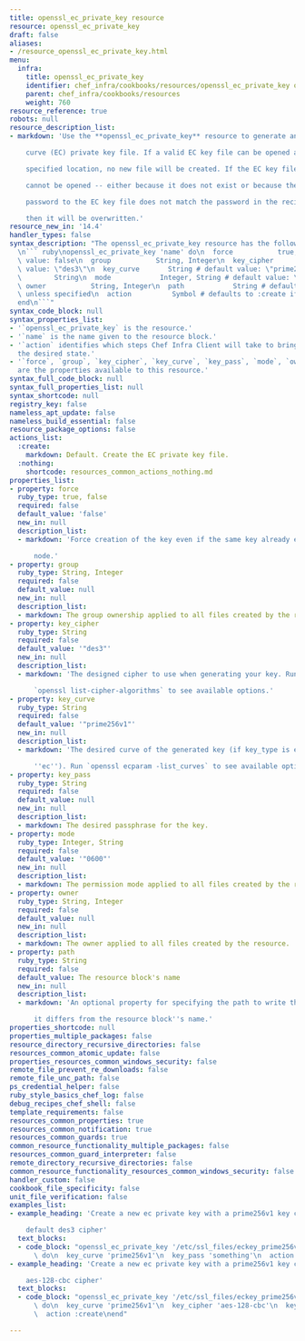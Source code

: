 ```yaml
---
title: openssl_ec_private_key resource
resource: openssl_ec_private_key
draft: false
aliases:
- /resource_openssl_ec_private_key.html
menu:
  infra:
    title: openssl_ec_private_key
    identifier: chef_infra/cookbooks/resources/openssl_ec_private_key openssl_ec_private_key
    parent: chef_infra/cookbooks/resources
    weight: 760
resource_reference: true
robots: null
resource_description_list:
- markdown: 'Use the **openssl_ec_private_key** resource to generate an elliptic

    curve (EC) private key file. If a valid EC key file can be opened at the

    specified location, no new file will be created. If the EC key file

    cannot be opened -- either because it does not exist or because the

    password to the EC key file does not match the password in the recipe --

    then it will be overwritten.'
resource_new_in: '14.4'
handler_types: false
syntax_description: "The openssl_ec_private_key resource has the following syntax:\n\
  \n``` ruby\nopenssl_ec_private_key 'name' do\n  force           true, false # default\
  \ value: false\n  group           String, Integer\n  key_cipher      String # default\
  \ value: \"des3\"\n  key_curve       String # default value: \"prime256v1\"\n  key_pass\
  \        String\n  mode            Integer, String # default value: \"0600\"\n \
  \ owner           String, Integer\n  path            String # default value: 'name'\
  \ unless specified\n  action          Symbol # defaults to :create if not specified\n\
  end\n```"
syntax_code_block: null
syntax_properties_list:
- '`openssl_ec_private_key` is the resource.'
- '`name` is the name given to the resource block.'
- '`action` identifies which steps Chef Infra Client will take to bring the node into
  the desired state.'
- '`force`, `group`, `key_cipher`, `key_curve`, `key_pass`, `mode`, `owner`, and `path`
  are the properties available to this resource.'
syntax_full_code_block: null
syntax_full_properties_list: null
syntax_shortcode: null
registry_key: false
nameless_apt_update: false
nameless_build_essential: false
resource_package_options: false
actions_list:
  :create:
    markdown: Default. Create the EC private key file.
  :nothing:
    shortcode: resources_common_actions_nothing.md
properties_list:
- property: force
  ruby_type: true, false
  required: false
  default_value: 'false'
  new_in: null
  description_list:
  - markdown: 'Force creation of the key even if the same key already exists on the

      node.'
- property: group
  ruby_type: String, Integer
  required: false
  default_value: null
  new_in: null
  description_list:
  - markdown: The group ownership applied to all files created by the resource.
- property: key_cipher
  ruby_type: String
  required: false
  default_value: '"des3"'
  new_in: null
  description_list:
  - markdown: 'The designed cipher to use when generating your key. Run

      `openssl list-cipher-algorithms` to see available options.'
- property: key_curve
  ruby_type: String
  required: false
  default_value: '"prime256v1"'
  new_in: null
  description_list:
  - markdown: 'The desired curve of the generated key (if key_type is equal to

      ''ec''). Run `openssl ecparam -list_curves` to see available options.'
- property: key_pass
  ruby_type: String
  required: false
  default_value: null
  new_in: null
  description_list:
  - markdown: The desired passphrase for the key.
- property: mode
  ruby_type: Integer, String
  required: false
  default_value: '"0600"'
  new_in: null
  description_list:
  - markdown: The permission mode applied to all files created by the resource.
- property: owner
  ruby_type: String, Integer
  required: false
  default_value: null
  new_in: null
  description_list:
  - markdown: The owner applied to all files created by the resource.
- property: path
  ruby_type: String
  required: false
  default_value: The resource block's name
  new_in: null
  description_list:
  - markdown: 'An optional property for specifying the path to write the file to if

      it differs from the resource block''s name.'
properties_shortcode: null
properties_multiple_packages: false
resource_directory_recursive_directories: false
resources_common_atomic_update: false
properties_resources_common_windows_security: false
remote_file_prevent_re_downloads: false
remote_file_unc_path: false
ps_credential_helper: false
ruby_style_basics_chef_log: false
debug_recipes_chef_shell: false
template_requirements: false
resources_common_properties: true
resources_common_notification: true
resources_common_guards: true
common_resource_functionality_multiple_packages: false
resources_common_guard_interpreter: false
remote_directory_recursive_directories: false
common_resource_functionality_resources_common_windows_security: false
handler_custom: false
cookbook_file_specificity: false
unit_file_verification: false
examples_list:
- example_heading: 'Create a new ec private key with a prime256v1 key curve and the

    default des3 cipher'
  text_blocks:
  - code_block: "openssl_ec_private_key '/etc/ssl_files/eckey_prime256v1_des3.pem'\
      \ do\n  key_curve 'prime256v1'\n  key_pass 'something'\n  action :create\nend"
- example_heading: 'Create a new ec private key with a prime256v1 key curve and a

    aes-128-cbc cipher'
  text_blocks:
  - code_block: "openssl_ec_private_key '/etc/ssl_files/eckey_prime256v1_des3.pem'\
      \ do\n  key_curve 'prime256v1'\n  key_cipher 'aes-128-cbc'\n  key_pass 'something'\n\
      \  action :create\nend"

---
```

